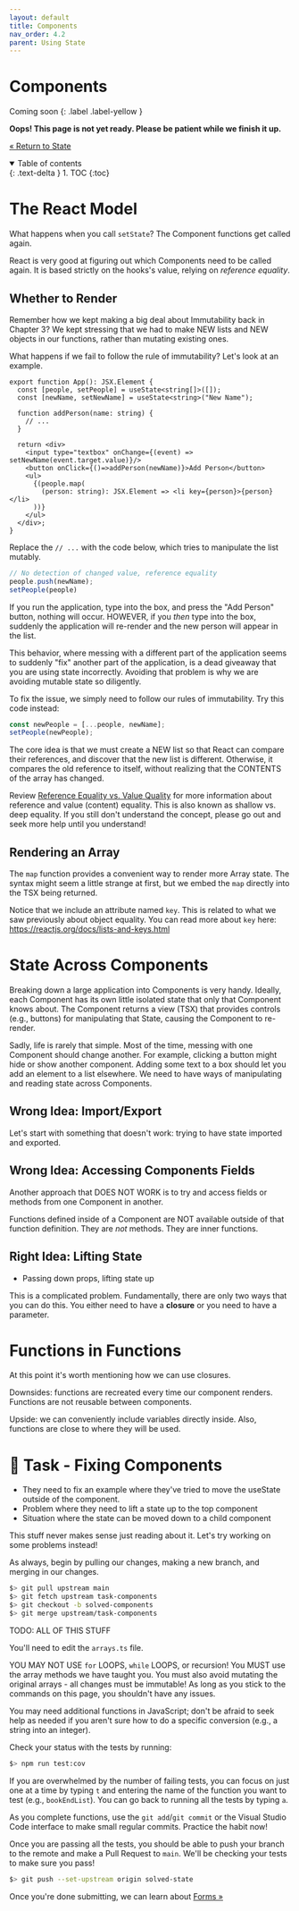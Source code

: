 ```yaml
---
layout: default
title: Components
nav_order: 4.2
parent: Using State
---
```


# Components

Coming soon
{: .label .label-yellow }

**Oops! This page is not yet ready. Please be patient while we finish it up.**

[&laquo; Return to State](state.md)

<details open markdown="block">
  <summary>
    Table of contents
  </summary>
  {: .text-delta }
1. TOC
{:toc}
</details>

# The React Model

What happens when you call `setState`? The Component functions get called again.

React is very good at figuring out which Components need to be called again. It is based strictly on the hooks's value, relying on *reference equality*.

## Whether to Render

Remember how we kept making a big deal about Immutability back in Chapter 3? We kept stressing that we had to make NEW lists and NEW objects in our functions, rather than mutating existing ones. 

What happens if we fail to follow the rule of immutability? Let's look at an example.

```tsx
export function App(): JSX.Element {
  const [people, setPeople] = useState<string[]>([]);
  const [newName, setNewName] = useState<string>("New Name");

  function addPerson(name: string) {
    // ...
  }

  return <div>
    <input type="textbox" onChange={(event) => setNewName(event.target.value)}/>
    <button onClick={()=>addPerson(newName)}>Add Person</button>
    <ul>
      {(people.map(
        (person: string): JSX.Element => <li key={person}>{person}</li>
      ))}
    </ul>
  </div>;
}
```

Replace the `// ...` with the code below, which tries to manipulate the list mutably.

```typescript
// No detection of changed value, reference equality
people.push(newName);
setPeople(people)
```

If you run the application, type into the box, and press the "Add Person" button, nothing will occur. HOWEVER, if you *then* type into the box, suddenly the application will re-render and the new person will appear in the list.

This behavior, where messing with a different part of the application seems to suddenly "fix" another part of the application, is a dead giveaway that you are using state incorrectly. Avoiding that problem is why we are avoiding mutable state so diligently.

To fix the issue, we simply need to follow our rules of immutability. Try this code instead:

```typescript
const newPeople = [...people, newName];
setPeople(newPeople);
```

The core idea is that we must create a NEW list so that React can compare their references, and discover that the new list is different. Otherwise, it compares the old reference to itself, without realizing that the CONTENTS of the array has changed.

Review [Reference Equality vs. Value Quality](../3-control/arrays.md#reference-equality-vs-value-equality) for more information about reference and value (content) equality. This is also known as shallow vs. deep equality. If you still don't understand the concept, please go out and seek more help until you understand!

## Rendering an Array

The `map` function provides a convenient way to render more Array state. The syntax might seem a little strange at first, but we embed the `map` directly into the TSX being returned.

Notice that we include an attribute named `key`. This is related to what we saw previously about object equality. You can read more about `key` here: <https://reactjs.org/docs/lists-and-keys.html>


# State Across Components

Breaking down a large application into Components is very handy. Ideally, each Component has its own little isolated state that only that Component knows about. The Component returns a view (TSX) that provides controls (e.g., buttons) for manipulating that State, causing the Component to re-render.

Sadly, life is rarely that simple. Most of the time, messing with one Component should change another. For example, clicking a button might hide or show another component. Adding some text to a box should let you add an element to a list elsewhere. We need to have ways of manipulating and reading state across Components.

## Wrong Idea: Import/Export

Let's start with something that doesn't work: trying to have state imported and exported.

## Wrong Idea: Accessing Components Fields

Another approach that DOES NOT WORK is to try and access fields or methods from one Component in another.

Functions defined inside of a Component are NOT available outside of that function definition. They are *not* methods. They are inner functions.

## Right Idea: Lifting State

* Passing down props, lifting state up

This is a complicated problem. Fundamentally, there are only two ways that you can do this. You either need to have a **closure** or you need to have a parameter.

# Functions in Functions

At this point it's worth mentioning how we can use closures.

Downsides: functions are recreated every time our component renders. Functions are not reusable between components.

Upside: we can conveniently include variables directly inside. Also, functions are close to where they will be used.

# 📝 Task - Fixing Components

* They need to fix an example where they've tried to move the useState outside of the component.
* Problem where they need to lift a state up to the top component
* Situation where the state can be moved down to a child component

This stuff never makes sense just reading about it. Let's try working on some problems instead!

As always, begin by pulling our changes, making a new branch, and merging in our changes.

```sh
$> git pull upstream main
$> git fetch upstream task-components
$> git checkout -b solved-components
$> git merge upstream/task-components
```

TODO: ALL OF THIS STUFF

You'll need to edit the `arrays.ts` file.

YOU MAY NOT USE `for` LOOPS, `while` LOOPS, or recursion! You MUST use the array methods we have taught you. You must also avoid mutating the original arrays - all changes must be immutable! As long as you stick to the commands on this page, you shouldn't have any issues.

You may need additional functions in JavaScript; don't be afraid to seek help as needed if you aren't sure how to do a specific conversion (e.g., a string into an integer).

Check your status with the tests by running:

```sh
$> npm run test:cov
```

If you are overwhelmed by the number of failing tests, you can focus on just one at a time by typing `t` and entering the name of the function you want to test (e.g., `bookEndList`). You can go back to running all the tests by typing `a`.

As you complete functions, use the `git add`/`git commit` or the Visual Studio Code interface to make small regular commits. Practice the habit now!

Once you are passing all the tests, you should be able to push your branch to the remote and make a Pull Request to `main`. We'll be checking your tests to make sure you pass!

```sh
$> git push --set-upstream origin solved-state
```

Once you're done submitting, we can learn about [Forms &raquo;](../4-state/forms.md)
